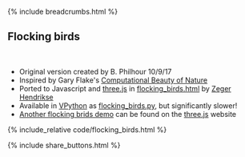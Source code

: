 {% include breadcrumbs.html %}

## Flocking birds
<div class="header_line"><br/></div>

- Original version created by B. Philhour 10/9/17 
- Inspired by Gary Flake's [Computational Beauty of Nature](https://www.amazon.com/Computational-Beauty-Nature-Explorations-Adaptation/dp/0262561271)
- Ported to Javascript and [three.js](https://threejs.org/) in [flocking_birds.html](https://github.com/zhendrikse/science/blob/main/nature/code/flocking_birds.html) by [Zeger Hendrikse](https://www.hendrikse.name/)
- Available in [VPython](https://vpython.org/) as [flocking_birds.py](https://github.com/zhendrikse/physics-in-python/blob/main/vpython/flocking_birds.py), but significantly slower!
- [Another flocking brids demo](https://threejs.org/examples/webgl_gpgpu_birds.html) can be found on the [three.js](https://threejs.org/) website

{% include_relative code/flocking_birds.html %}

<p style="clear: both;"></p>

{% include share_buttons.html %}